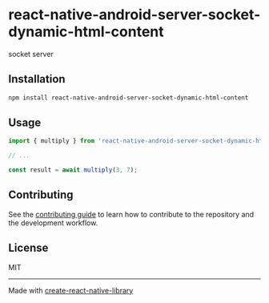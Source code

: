 # react-native-android-server-socket-dynamic-html-content

socket server

## Installation

```sh
npm install react-native-android-server-socket-dynamic-html-content
```

## Usage

```js
import { multiply } from 'react-native-android-server-socket-dynamic-html-content';

// ...

const result = await multiply(3, 7);
```

## Contributing

See the [contributing guide](CONTRIBUTING.md) to learn how to contribute to the repository and the development workflow.

## License

MIT

---

Made with [create-react-native-library](https://github.com/callstack/react-native-builder-bob)
